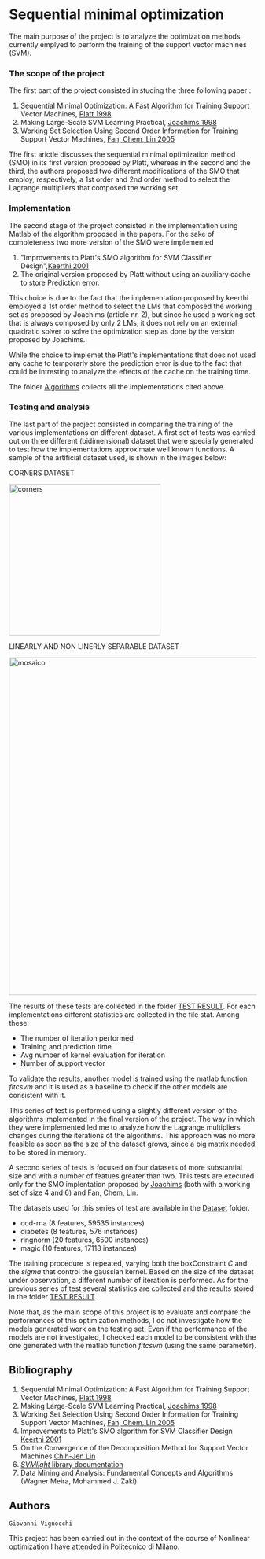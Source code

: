 # Sequential minimal optimization

The main purpose of the project is to analyze the optimization methods, currently emplyed to perform 
the training of the support vector machines (SVM).

### The scope of the project

The first part of the project consisted in studing the three following paper :
1. Sequential Minimal Optimization: A Fast Algorithm for Training Support Vector Machines,   [Platt 1998](http://www.microsoft.com/en-us/research/publication/sequential-minimal-optimization-a-fast-algorithm-for-training-support-vector-machines/)
2. Making Large-Scale SVM Learning Practical,   [Joachims 1998](http://www.cs.cornell.edu/people/tj/publications/joachims_99a.pdf)
3. Working Set Selection Using Second Order Information for Training Support Vector Machines,   [Fan, Chem, Lin 2005](www.jmlr.org/papers/volume6/fan05a/fan05a.pdf)

The first arictle discusses the sequential minimal optimization method (SMO) in its first version proposed by Platt, whereas in the second 
and the third, the authors proposed two different modifications of the SMO that employ, respectively, a 1st order and 2nd order method 
to select the Lagrange multipliers that composed the working set

### Implementation
The second stage of the project consisted in the implementation using Matlab of the algorithm proposed in the papers.
For the sake of completeness two more version of the SMO were implemented
1. "Improvements to Platt's SMO algorithm for SVM Classifier Design",[Keerthi 2001](http://citeseerx.ist.psu.edu/viewdoc/download?doi=10.1.1.115.5266&rep=rep1&type=pdf)
2. The original version proposed by Platt without using an auxiliary cache to store Prediction error.

This choice is due to the fact that the implementation proposed by keerthi employed a 1st order method to select the LMs that composed the working set as proposed by Joachims (article nr. 2), but since he used a working set that is always composed by only 2 LMs, it does not rely on an external quadratic solver to solve the optimization step as done by the version proposed by Joachims.

While the choice to implemet the Platt's implementations that does not used any cache to temporarly store the prediction error is due  to the fact that could be intresting to analyze the effects of the cache on the training time.

The folder [Algorithms](https://github.com/giovannivignocchi/Sequential-Minimal-Optimization-for-SVM/tree/master/Algorithm) collects all the implementations cited above.

### Testing and analysis
The last part of the project consisted in comparing the training of the various implementations on different dataset.
A first set of tests was carried out on three different (bidimensional) dataset that were specially generated to test how the
implementations approximate well known functions. A sample of the artificial dataset used, is shown in the images below:


CORNERS DATASET
<p align="left">
<img width="308" alt="corners" src="https://user-images.githubusercontent.com/32396630/50488895-ff3f5b80-0a04-11e9-8b38-b88c7de53a4a.PNG">

LINEARLY AND NON LINERLY SEPARABLE DATASET

<img width="687" alt="mosaico" src="https://user-images.githubusercontent.com/32396630/50489264-fa7ba700-0a06-11e9-8595-23353999a8de.png">


The results of these tests are collected in the folder [TEST RESULT](https://github.com/giovannivignocchi/Sequential-Minimal-Optimization-for-SVM/tree/master/TEST/on%20artificial%20dataset/TEST%20RESULTS). For each implementations different statistics are collected in the file stat. Among these:

- The number of iteration performed
- Training and prediction time
- Avg number of kernel evaluation for iteration
- Number of support vector

To validate the results, another model is trained using the matlab function _fitcsvm_ and it is used as a baseline to check if the other models are consistent with it.

This series of test is performed using a slightly different version of the algorithms implemented in the final version of the project.
The way in which they were implemented led me to analyze how the Lagrange multipliers changes during the iterations of the algorithms.
This approach was no more feasible as soon as the size of the dataset grows, since a big matrix needed to be stored in memory.

A second series of tests is focused on four datasets of more substantial size and with a number of featues greater than two.
This tests are executed only for the SMO implentation proposed by [Joachims](https://github.com/giovannivignocchi/Sequential-Minimal-Optimization-for-SVM/tree/master/Algorithm/Joachims) (both with a working set of size 4 and 6) and  [Fan, Chem, Lin](https://github.com/giovannivignocchi/Sequential-Minimal-Optimization-for-SVM/tree/master/Algorithm/Fan%20Chen%20and%20Lin).

The datasets used for this series of test are available in the [Dataset](https://github.com/giovannivignocchi/Sequential-Minimal-Optimization-for-SVM/tree/master/Dataset/Data) folder. 

- cod-rna (8 features, 59535 instances)
- diabetes (8 features, 576 instances)
- ringnorm (20 features, 6500 instances)
- magic (10 features, 17118 instances)

The training procedure is repeated, varying both the boxConstraint _C_ and the _sigma_ that control the gaussian kernel.
Based on the size of the dataset under observation, a different number of iteration is performed.
As for the previous series of test several statistics are collected and the results stored in the folder [TEST RESULT](https://github.com/giovannivignocchi/Sequential-Minimal-Optimization-for-SVM/tree/master/TEST/on%20real%20dataset/TEST%20RESULTS).


Note that, as the main scope of this project is to evaluate and compare the performances of this optimization methods, I do not investigate how the models generated work on the testing set. Even if the performance of the models are not investigated, I checked each model to be consistent with the one generated with the matlab function _fitcsvm_ (using the same parameter).


## Bibliography

1. Sequential Minimal Optimization: A Fast Algorithm for Training Support Vector Machines,   [Platt 1998](http://www.microsoft.com/en-us/research/publication/sequential-minimal-optimization-a-fast-algorithm-for-training-support-vector-machines/)
2. Making Large-Scale SVM Learning Practical,   [Joachims 1998](http://www.cs.cornell.edu/people/tj/publications/joachims_99a.pdf)
3. Working Set Selection Using Second Order Information for Training Support Vector Machines,   [Fan, Chem, Lin 2005](www.jmlr.org/papers/volume6/fan05a/fan05a.pdf)
4. Improvements to Platt's SMO algorithm for SVM Classifier Design [Keerthi 2001](http://citeseerx.ist.psu.edu/viewdoc/download?doi=10.1.1.115.5266&rep=rep1&type=pdf)
5. On the Convergence of the Decomposition Method for Support Vector Machines [Chih-Jen Lin](https://www.csie.ntu.edu.tw/~cjlin/papers/conv.pdf)
6. [_SVMlight_ library documentation](http://svmlight.joachims.org/)
7. Data Mining and Analysis: Fundamental Concepts and Algorithms (Wagner Meira, Mohammed J. Zaki)

## Authors

    Giovanni Vignocchi

This project has been carried out in the context of the course of Nonlinear optimization I have attended in Politecnico di Milano.
